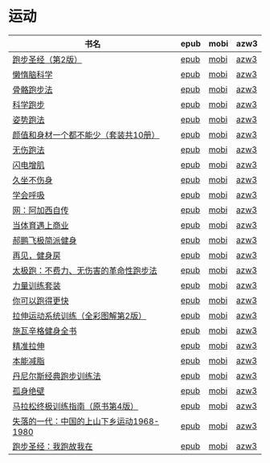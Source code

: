 # 运动

| 书名 | epub | mobi | azw3 |
| --- | --- | --- | --- |
| [跑步圣经（第2版）](http://ct.dalanmei.com/f/31084289-570171024-4d1871) | [epub](http://ct.dalanmei.com/f/31084289-570171024-4d1871) | [mobi](http://ct.dalanmei.com/f/31084289-570290274-1cd41e) | [azw3](http://ct.dalanmei.com/f/31084289-570359783-2b1bf2) |
| [懒惰脑科学](http://ct.dalanmei.com/f/31084289-570168894-53ab61) | [epub](http://ct.dalanmei.com/f/31084289-570168894-53ab61) | [mobi](http://ct.dalanmei.com/f/31084289-570304759-63cf41) | [azw3](http://ct.dalanmei.com/f/31084289-570376357-a76e6e) |
| [骨骼跑步法](http://ct.dalanmei.com/f/31084289-569452718-771609) | [epub](http://ct.dalanmei.com/f/31084289-569452718-771609) | [mobi](http://ct.dalanmei.com/f/31084289-570239647-dedd62) | [azw3](http://ct.dalanmei.com/f/31084289-571419618-de4311) |
| [科学跑步](http://ct.dalanmei.com/f/31084289-571729042-7faf27) | [epub](http://ct.dalanmei.com/f/31084289-571729042-7faf27) | [mobi](http://ct.dalanmei.com/f/31084289-572084889-775506) | [azw3](http://ct.dalanmei.com/f/31084289-572112279-6b3b55) |
| [姿势跑法](http://ct.dalanmei.com/f/31084289-571722127-ed44bf) | [epub](http://ct.dalanmei.com/f/31084289-571722127-ed44bf) | [mobi](http://ct.dalanmei.com/f/31084289-572112933-a549ad) | [azw3](http://ct.dalanmei.com/f/31084289-572120026-cff210) |
| [颜值和身材一个都不能少（套装共10册）](http://ct.dalanmei.com/f/31084289-571699078-706dbb) | [epub](http://ct.dalanmei.com/f/31084289-571699078-706dbb) | [mobi](http://ct.dalanmei.com/f/31084289-572115839-47186c) | [azw3](http://ct.dalanmei.com/f/31084289-572143274-801c30) |
| [无伤跑法](http://ct.dalanmei.com/f/31084289-571665666-35f761) | [epub](http://ct.dalanmei.com/f/31084289-571665666-35f761) | [mobi](http://ct.dalanmei.com/f/31084289-572116668-2ed2e9) | [azw3](http://ct.dalanmei.com/f/31084289-572176530-d3e311) |
| [闪电增肌](http://ct.dalanmei.com/f/31084289-571662257-e2290a) | [epub](http://ct.dalanmei.com/f/31084289-571662257-e2290a) | [mobi](http://ct.dalanmei.com/f/31084289-572116781-78ee7c) | [azw3](http://ct.dalanmei.com/f/31084289-572177109-359426) |
| [久坐不伤身](http://ct.dalanmei.com/f/31084289-571638177-d686e2) | [epub](http://ct.dalanmei.com/f/31084289-571638177-d686e2) | [mobi](http://ct.dalanmei.com/f/31084289-572121390-d17e1d) | [azw3](http://ct.dalanmei.com/f/31084289-572182922-ae38e7) |
| [学会呼吸](http://ct.dalanmei.com/f/31084289-571536850-bd3c87) | [epub](http://ct.dalanmei.com/f/31084289-571536850-bd3c87) | [mobi](http://ct.dalanmei.com/f/31084289-571805038-f097dd) | [azw3](http://ct.dalanmei.com/f/31084289-572195595-e4eb20) |
| [网：阿加西自传](http://ct.dalanmei.com/f/31084289-571539109-be24e4) | [epub](http://ct.dalanmei.com/f/31084289-571539109-be24e4) | [mobi](http://ct.dalanmei.com/f/31084289-571807145-c8275e) | [azw3](http://ct.dalanmei.com/f/31084289-571992120-9b9005) |
| [当体育遇上商业](http://ct.dalanmei.com/f/31084289-571539148-4586d3) | [epub](http://ct.dalanmei.com/f/31084289-571539148-4586d3) | [mobi](http://ct.dalanmei.com/f/31084289-571807167-269f46) | [azw3](http://ct.dalanmei.com/f/31084289-571992137-3a6bef) |
| [郝鹏飞极简派健身](http://ct.dalanmei.com/f/31084289-571546050-16bde0) | [epub](http://ct.dalanmei.com/f/31084289-571546050-16bde0) | [mobi](http://ct.dalanmei.com/f/31084289-571815580-28b73a) | [azw3](http://ct.dalanmei.com/f/31084289-572019892-aa05fc) |
| [再见，健身房](http://ct.dalanmei.com/f/31084289-571550017-f92045) | [epub](http://ct.dalanmei.com/f/31084289-571550017-f92045) | [mobi](http://ct.dalanmei.com/f/31084289-571838996-07e0eb) | [azw3](http://ct.dalanmei.com/f/31084289-572066092-e38e2f) |
| [太极跑：不费力、无伤害的革命性跑步法](http://ct.dalanmei.com/f/31084289-571551263-93f9a7) | [epub](http://ct.dalanmei.com/f/31084289-571551263-93f9a7) | [mobi](http://ct.dalanmei.com/f/31084289-571865561-0761ab) | [azw3](http://ct.dalanmei.com/f/31084289-572068174-aee458) |
| [力量训练套装](http://ct.dalanmei.com/f/31084289-571555695-6e2210) | [epub](http://ct.dalanmei.com/f/31084289-571555695-6e2210) | [mobi](http://ct.dalanmei.com/f/31084289-571909370-c90361) | [azw3](http://ct.dalanmei.com/f/31084289-572072523-0c1264) |
| [你可以跑得更快](http://ct.dalanmei.com/f/31084289-571555966-228ec4) | [epub](http://ct.dalanmei.com/f/31084289-571555966-228ec4) | [mobi](http://ct.dalanmei.com/f/31084289-571911364-76b243) | [azw3](http://ct.dalanmei.com/f/31084289-572072926-d3c2ce) |
| [拉伸运动系统训练（全彩图解第2版）](None) | [epub](None) | [mobi](None) | [azw3](None) |
| [施瓦辛格健身全书](http://ct.dalanmei.com/f/31084289-571558336-86e7d9) | [epub](http://ct.dalanmei.com/f/31084289-571558336-86e7d9) | [mobi](http://ct.dalanmei.com/f/31084289-571917455-e38373) | [azw3](http://ct.dalanmei.com/f/31084289-572075228-219636) |
| [精准拉伸](http://ct.dalanmei.com/f/31084289-571558404-df09e3) | [epub](http://ct.dalanmei.com/f/31084289-571558404-df09e3) | [mobi](http://ct.dalanmei.com/f/31084289-571917943-698190) | [azw3](http://ct.dalanmei.com/f/31084289-572075368-682d06) |
| [本能减脂](http://ct.dalanmei.com/f/31084289-571558486-517ee6) | [epub](http://ct.dalanmei.com/f/31084289-571558486-517ee6) | [mobi](http://ct.dalanmei.com/f/31084289-571918081-9cd8dd) | [azw3](http://ct.dalanmei.com/f/31084289-572075606-013990) |
| [丹尼尔斯经典跑步训练法](http://ct.dalanmei.com/f/31084289-571584539-d8349c) | [epub](http://ct.dalanmei.com/f/31084289-571584539-d8349c) | [mobi](http://ct.dalanmei.com/f/31084289-571735454-2bd5a5) | [azw3](http://ct.dalanmei.com/f/31084289-571853218-212857) |
| [孤身绝壁](http://ct.dalanmei.com/f/31084289-571526124-138ef2) | [epub](http://ct.dalanmei.com/f/31084289-571526124-138ef2) | [mobi](http://ct.dalanmei.com/f/31084289-571780966-81bceb) | [azw3](http://ct.dalanmei.com/f/31084289-571880749-07fd06) |
| [马拉松终极训练指南（原书第4版）](http://ct.dalanmei.com/f/31084289-571526246-27647c) | [epub](http://ct.dalanmei.com/f/31084289-571526246-27647c) | [mobi](http://ct.dalanmei.com/f/31084289-571781079-b8a2a7) | [azw3](http://ct.dalanmei.com/f/31084289-571880906-344266) |
| [失落的一代：中国的上山下乡运动1968-1980](None) | [epub](None) | [mobi](None) | [azw3](None) |
| [跑步圣经：我跑故我在](http://ct.dalanmei.com/f/31084289-571452801-cad2ae) | [epub](http://ct.dalanmei.com/f/31084289-571452801-cad2ae) | [mobi](http://ct.dalanmei.com/f/31084289-571786628-c311a9) | [azw3](http://ct.dalanmei.com/f/31084289-571885859-80f6df) |
